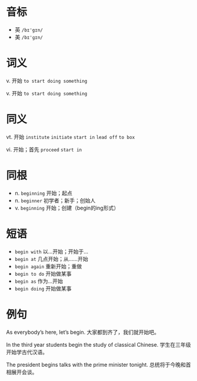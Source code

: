 # 音标

- 英 `/bɪ'gɪn/`
- 美 `/bɪ'ɡɪn/`

# 词义

v. 开始
`to start doing something`

v. 开始
`to start doing something`

# 同义

vt. 开始
`institute` `initiate` `start in` `lead off` `to box`

vi. 开始；首先
`proceed` `start in`

# 同根

- n. `beginning` 开始；起点
- n. `beginner` 初学者；新手；创始人
- v. `beginning` 开始；创建（begin的ing形式）

# 短语

- `begin with` 以…开始；开始于…
- `begin at` 几点开始；从……开始
- `begin again` 重新开始；重做
- `begin to do` 开始做某事
- `begin as` 作为…开始
- `begin doing` 开始做某事

# 例句

As everybody’s here, let’s begin.
大家都到齐了，我们就开始吧。

In the third year students begin the study of classical Chinese.
学生在三年级开始学古代汉语。

The president begins talks with the prime minister tonight.
总统将于今晚和首相展开会谈。


